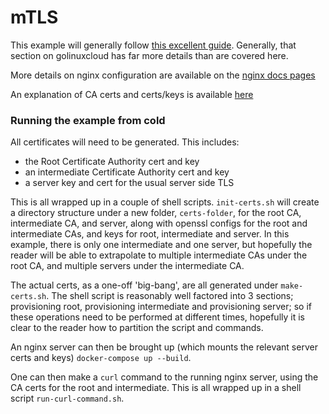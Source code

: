 # mTLS

This example will generally follow [this excellent guide](https://www.golinuxcloud.com/openssl-create-certificate-chain-linux). Generally,
that section on golinuxcloud has far more details than are covered here.

More details on nginx configuration are available on the [nginx docs pages](http://nginx.org/en/docs/http/configuring_https_servers.html)

An explanation of CA certs and certs/keys is available [here](http://www.steves-internet-guide.com/ssl-certificates-explained/)

### Running the example from cold

All certificates will need to be generated. This includes:
- the Root Certificate Authority cert and key
- an intermediate Certificate Authority cert and key
- a server key and cert for the usual server side TLS

This is all wrapped up in a couple of shell scripts. `init-certs.sh` will create a directory structure under a new folder, `certs-folder`,
for the root CA, intermediate CA, and server, along with openssl configs for the root and intermediate CAs, and keys for root, intermediate and server.
In this example, there is only one intermediate and one server, but hopefully the reader will be able to extrapolate to multiple intermediate CAs
under the root CA, and multiple servers under the intermediate CA.

The actual certs, as a one-off 'big-bang', are all generated under `make-certs.sh`. The shell script is reasonably well factored into 3 sections;
provisioning root, provisioning intermediate and provisioning server; so if these operations need to be performed at different times, hopefully it
is clear to the reader how to partition the script and commands.

An nginx server can then be brought up (which mounts the relevant server certs and keys) `docker-compose up --build`.

One can then make a `curl` command to the running nginx server, using the CA certs for the root and intermediate.
This is all wrapped up in a shell script `run-curl-command.sh`.